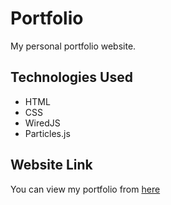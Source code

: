 # Portfolio

My personal portfolio website.

## Technologies Used
* HTML
* CSS
* WiredJS
* Particles.js

## Website Link
You can view my portfolio from [here](https://prashantpks-portfolio.herokuapp.com)
